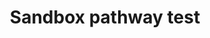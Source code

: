 ---
annotations:
- type: Pathway Ontology
  value: abscisic acid biosynthetic pathway
- type: Disease Ontology
  value: obsolete disease of biological process
- type: Disease Ontology
  value: obsolete disease of biological process
- type: Disease Ontology
  value: obsolete disease of biological process
- type: Disease Ontology
  value: obsolete disease of biological process
- type: Disease Ontology
  value: obsolete disease of biological process
- type: Disease Ontology
  value: obsolete disease of biological process
- type: Disease Ontology
  value: obsolete disease of biological process
- type: Disease Ontology
  value: obsolete disease of biological process
- type: Disease Ontology
  value: obsolete disease of biological process
- type: Pathway Ontology
  value: G protein mediated signaling pathway
- type: Disease Ontology
  value: obsolete disease of biological process
authors:
- Thomas
- Khanspers
- AlexanderPico
- NickSantistevan
- SamRudy
- GrantYang
- Michiel
- MartijnVanIersel
- MaintBot
- ThomasKelder
- Lstein
- R.muetzelfeldt
- Mgaldzic
- Robatwiki
- Andra
- Godevil
- Pranjan77
- Pieter Giesbertz
- PaoloRomano
- Stefan123
- Eoin
- Bandrow
- Piet
- TestUser
- Kristina2
- Evelo
- Wittwehr
- Rlogeay
- Cidms
- Dmb
- Baizhx
- Jessevdam
- Mkutmon
- Ariutta
- Susan
- TestUserPico3
- Christine Chichester
- Egonw
- Anwesha
- PicoTest22
- Leaguile
- Kasuga
- Nuno
- KristinaTest
- Test115
- Test121
- KimMulders
- Nikhil96sher
- Tstusreg
- Jmelius
- Fehrhart
- Tina.test&
- Bgood
- AndrewGNF
- Maxgestin
- Azankl
- Tgds003
- Artoria2e5
- DeSl
- AdminTester
- Eweitz
- Finterly
description: This is just one test pathway with a variety of object types including
  datanodes which can be annotated with database entries. Feel free to edit anything
  on this page. (updated) Making another description update to test.
last-edited: 2022-02-11
organisms:
- Homo sapiens
redirect_from:
- /index.php/Pathway:WP4
- /instance/WP4
schema-jsonld:
- '@context': https://schema.org/
  '@id': https://wikipathways.github.io/pathways/WP4.html
  '@type': Dataset
  creator:
    '@type': Organization
    name: WikiPathways
  description: This is just one test pathway with a variety of object types including
    datanodes which can be annotated with database entries. Feel free to edit anything
    on this page. (updated) Making another description update to test.
  keywords:
  - Substrate é
  - AKAP2
  - MIR338
  - TP53
  - MMPéa
  - Calcium
  - Alpha-D-Glucose
  - D-Glucose
  - BRCA1
  - ADP
  - ATP
  - TCA Cycle
  - BRCA2
  license: CC0
  name: Sandbox pathway test
seo: CreativeWork
title: Sandbox pathway test
wpid: WP4
---